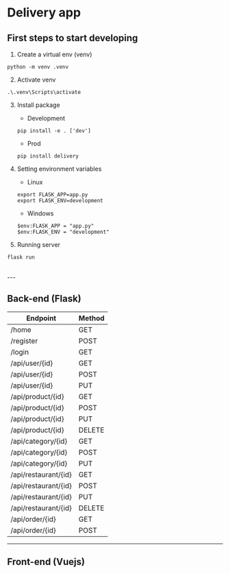 # Delivery app

## First steps to start developing

1. Create a virtual env (venv)
```
python -m venv .venv
```
2. Activate venv
```
.\.venv\Scripts\activate
```
3. Install package
    - Development
    ```
    pip install -e . ['dev']
    ```
    - Prod
    ```
    pip install delivery
    ```
    
4. Setting environment variables
    - Linux
    ```
    export FLASK_APP=app.py
    export FLASK_ENV=development
    ```
    - Windows
    ```
    $env:FLASK_APP = "app.py"
    $env:FLASK_ENV = "development"
    ```
5. Running server
```
flask run
```

<br>
---

## Back-end (Flask)
|Endpoint|Method|
|---|---|
|/home|GET|
|/register|POST|
|/login|GET|
|/api/user/{id}|GET|
|/api/user/{id}|POST|
|/api/user/{id}|PUT|
|/api/product/{id}|GET|
|/api/product/{id}|POST|
|/api/product/{id}|PUT|
|/api/product/{id}|DELETE|
|/api/category/{id}|GET|
|/api/category/{id}|POST|
|/api/category/{id}|PUT|
|/api/restaurant/{id}|GET|
|/api/restaurant/{id}|POST|
|/api/restaurant/{id}|PUT|
|/api/restaurant/{id}|DELETE|
|/api/order/{id}|GET|
|/api/order/{id}|POST|

---

## Front-end (Vuejs)
